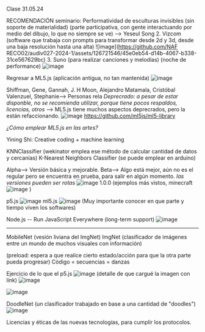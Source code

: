 Clase 31.05.24

RECOMENDACIÓN seminario: Performatividad de esculturas invisibles (sin soporte de materialidad) (parte participativa, con gente interactuando por medio del dibujo, lo que no siempre se ve)  --> Yeseul Song 
2. Vizcom (software que trabaja con prompts para transformar desde 2d y 3d, desde una baja resolución hasta una alta)
![image](https://github.com/NAF
RECO02/audiv027-2024-1/assets/126721546/45e0eb54-d14b-4067-b338-31ce567629bc)
3. Suno (para realizar canciones y melodías) (noche de performance)
![image](https://github.com/NAF02/audiv027-2024-1/assets/126721546/11cb8885-6d0d-499b-8901-c319f88ced2e)

Regresar a ML5.js (aplicación antigua, no tan mantenida) 
![image](https://github.com/NAF02/audiv027-2024-1/assets/126721546/072a7b9d-e842-4708-8f02-f058c1bc2adc)

Shiffman, Gene, Gannah, J. H Moon, Alejandro Matamala, Cristóbal Valenzuel, Stephanie--> Personas rela
*Deprecrado: a pesar de estar disponble, no se recomienda utilizar, porque tiene pocos respaldos, licencias, otros* --> ML5.js tiene muchos aspectos deprecrados, pero la están refaccionando.
![image](https://github.com/NAF02/audiv027-2024-1/assets/126721546/896d00f3-761b-4277-8397-a9bc2537eaf0)
https://github.com/ml5js/ml5-library 

_¿Cómo emplear ML5.js en las artes?_

Yining Shi: Creative coding + machine learning

KNNClassifier (wekinator emplea ese método de calcular cantidad de datos y cercanías) K-Nearest Neighbors Classifier (se puede emplear en arduino)

Alpha--> Versión básica y mejorable.
Beta--> Algo está mejor, aún no es el regular pero se encuentra en prueba, para salir en algún momento.
_las versiones pueden ser rotas_ 
![image](https://github.com/NAF02/audiv027-2024-1/assets/126721546/0c80b17e-20ef-4572-840b-4862a8f89dee) 
1.0.0 (ejemplos más vistos, minecraft ![image](https://github.com/NAF02/audiv027-2024-1/assets/126721546/786db884-4313-4a87-8058-e60ff808b4b4) )

p5.js ![image](https://github.com/NAF02/audiv027-2024-1/assets/126721546/fe896620-beb9-4318-90bd-c1f614de743c)
ml5.js ![image](https://github.com/NAF02/audiv027-2024-1/assets/126721546/b908198a-a1c8-4a90-a315-f84b3361efa3)
(Muy importante conocer en que parte y tiempo viven los softwares)

Node.js -- Run JavaScript Everywhere (long-term support)
![image](https://github.com/NAF02/audiv027-2024-1/assets/126721546/44e60f30-a123-4656-a61b-3c729e5ea1cb)

-------
MobileNet (vesión liviana del ImgNet)
ImgNet (clasificador de imágenes entre un mundo de muchos visuales con información)

(preload: espera a que realice cierto estado/acción para que la otra parte pueda progresar)
Código = secuencias = danzas

Ejercicio de lo que el p5.js ![image](https://github.com/NAF02/audiv027-2024-1/assets/126721546/38be2bb2-4579-4656-a68c-10f28b7c13bb) (detalle de que cargué la imagen con link)
![image](https://github.com/NAF02/audiv027-2024-1/assets/126721546/77891098-db3b-4590-9660-cfd8bc825e21) 

![image](https://github.com/NAF02/audiv027-2024-1/assets/126721546/f328b762-8d77-47ac-8686-46941ef37a4d)


DoodleNet (un clasificador trabajado en base a una cantidad de "doodles")
![image](https://github.com/NAF02/audiv027-2024-1/assets/126721546/565202ef-89c1-44ac-a1bf-7f1d0ea3f4b4)

Licencias y éticas de las nuevas tecnologías, para cumplir los protocolos.







